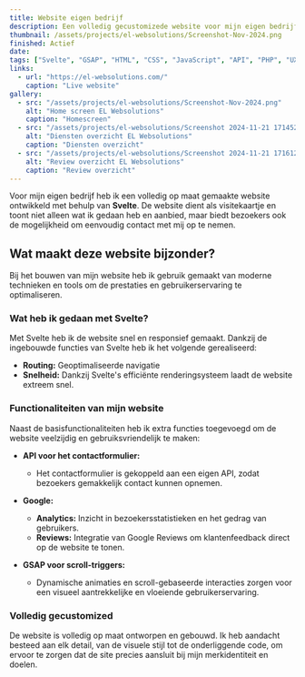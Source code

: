```yaml
---
title: Website eigen bedrijf
description: Een volledig gecustomizede website voor mijn eigen bedrijf, ontwikkeld met Svelte.
thumbnail: /assets/projects/el-websolutions/Screenshot-Nov-2024.png
finished: Actief
date:
tags: ["Svelte", "GSAP", "HTML", "CSS", "JavaScript", "API", "PHP", "UX", "UI", "Ondernemen"]
links:
  - url: "https://el-websolutions.com/"
    caption: "Live website"
gallery:
  - src: "/assets/projects/el-websolutions/Screenshot-Nov-2024.png"
    alt: "Home screen EL Websolutions"
    caption: "Homescreen"
  - src: "/assets/projects/el-websolutions/Screenshot 2024-11-21 171452.png"
    alt: "Diensten overzicht EL Websolutions"
    caption: "Diensten overzicht"
  - src: "/assets/projects/el-websolutions/Screenshot 2024-11-21 171612.png"
    alt: "Review overzicht EL Websolutions"
    caption: "Review overzicht"
---
```


Voor mijn eigen bedrijf heb ik een volledig op maat gemaakte website ontwikkeld met behulp van **Svelte**. De website dient als visitekaartje en toont niet alleen wat ik gedaan heb en aanbied, maar biedt bezoekers ook de mogelijkheid om eenvoudig contact met mij op te nemen.

## Wat maakt deze website bijzonder?

Bij het bouwen van mijn website heb ik gebruik gemaakt van moderne technieken en tools om de prestaties en gebruikerservaring te optimaliseren.

### Wat heb ik gedaan met Svelte?

Met Svelte heb ik de website snel en responsief gemaakt. Dankzij de ingebouwde functies van Svelte heb ik het volgende gerealiseerd:
- **Routing:** Geoptimaliseerde navigatie
- **Snelheid:** Dankzij Svelte's efficiënte renderingsysteem laadt de website extreem snel.

### Functionaliteiten van mijn website

Naast de basisfunctionaliteiten heb ik extra functies toegevoegd om de website veelzijdig en gebruiksvriendelijk te maken:

- **API voor het contactformulier:**
    - Het contactformulier is gekoppeld aan een eigen API, zodat bezoekers gemakkelijk contact kunnen opnemen.
  
- **Google:**
    - **Analytics:** Inzicht in bezoekersstatistieken en het gedrag van gebruikers.
    - **Reviews:** Integratie van Google Reviews om klantenfeedback direct op de website te tonen.

- **GSAP voor scroll-triggers:**
    - Dynamische animaties en scroll-gebaseerde interacties zorgen voor een visueel aantrekkelijke en vloeiende gebruikerservaring.

### Volledig gecustomized

De website is volledig op maat ontworpen en gebouwd. Ik heb aandacht besteed aan elk detail, van de visuele stijl tot de onderliggende code, om ervoor te zorgen dat de site precies aansluit bij mijn merkidentiteit en doelen.
